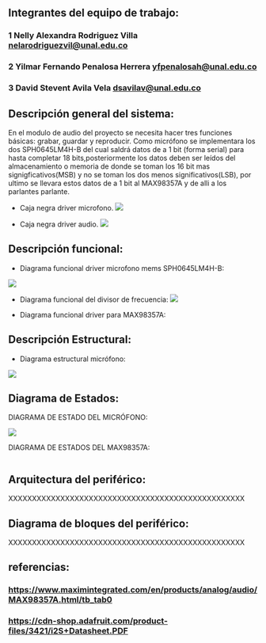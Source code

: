 ## Integrantes del equipo de trabajo:

### 1 Nelly Alexandra Rodriguez Villa   nelarodriguezvil@unal.edu.co

### 2 Yilmar Fernando Penalosa Herrera  yfpenalosah@unal.edu.co

### 3 David Stevent Avila Vela          dsavilav@unal.edu.co


## Descripción general del sistema:

En el modulo de audio del proyecto se necesita hacer tres funciones básicas: grabar, guardar y reproducir. 
Como micrófono se implementara los dos SPH0645LM4H-B del cual saldrá datos de a 1 bit (forma serial) para hasta completar 18 bits,posteriormente los datos deben ser leídos del almacenamiento o memoria de donde se toman los 16 bit mas signigficativos(MSB) y no se toman los dos menos significativos(LSB), por ultimo se llevara estos datos de a 1 bit al MAX98357A y de alli a los parlantes parlante.

* Caja negra driver microfono.
 ![](https://github.com/Fabeltranm/FPGA-Game-D1/blob/master/HW/RTL/06PCM-AUDIO-MICROFONO/Version_02/03%20document/CAJA%20NEGRA%20MICROFONO.jpeg)
 
 
* Caja negra driver audio.
 ![](https://github.com/Fabeltranm/FPGA-Game-D1/blob/master/HW/RTL/06PCM-AUDIO-MICROFONO/Version_02/03%20document/CAJA%20NEGRA%20MAX.jpeg)
 

## Descripción funcional:

* Diagrama funcional driver microfono mems SPH0645LM4H-B:

![](https://github.com/Fabeltranm/FPGA-Game-D1/blob/master/HW/RTL/06PCM-AUDIO-MICROFONO/Version_02/03%20document/DIAGRAMA%20DE%20FLUJO%20MICROFONO.png)

* Diagrama funcional del divisor de frecuencia:
![](https://github.com/Fabeltranm/FPGA-Game-D1/blob/master/HW/RTL/06PCM-AUDIO-MICROFONO/Version_02/03%20document/DIVISOR%20DE%20FRECUENCIA.png)

* Diagrama funcional driver para MAX98357A:
![]()

## Descripción Estructural:

* Diagrama estructural micrófono:

![](https://github.com/Fabeltranm/FPGA-Game-D1/blob/master/HW/RTL/06PCM-AUDIO-MICROFONO/Version_02/03%20document/DIAGRAMA%20DE%20BLOQUES%20MICROFONO.jpeg)

## Diagrama de Estados:

DIAGRAMA DE ESTADO DEL MICRÓFONO:


![](https://github.com/Fabeltranm/FPGA-Game-D1/blob/master/HW/RTL/06PCM-AUDIO-MICROFONO/Version_02/03%20document/DIGRAMA%20DE%20ESTADOS%20MICROFONO.png)


DIAGRAMA DE ESTADOS DEL MAX98357A: 

![]()


## Arquitectura del periférico:

XXXXXXXXXXXXXXXXXXXXXXXXXXXXXXXXXXXXXXXXXXXXXXXXXX

## Diagrama de bloques del periférico:

XXXXXXXXXXXXXXXXXXXXXXXXXXXXXXXXXXXXXXXXXXXXXXXXXX

## referencias:

### https://www.maximintegrated.com/en/products/analog/audio/MAX98357A.html/tb_tab0
### https://cdn-shop.adafruit.com/product-files/3421/i2S+Datasheet.PDF
